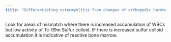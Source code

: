 ```yaml
---
title: "Differentiating osteomyelitis from changes of orthopedic hardware using In-111 WBC?"
---
```

Look for areas of mismatch where there is increased accumulation of WBCs but low activity of Tc-99m Sulfur colloid. IF there is increased sulfur colloid accumulation it is indicative of reactive bone marrow.


